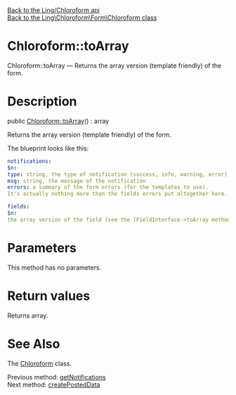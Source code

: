 [Back to the Ling/Chloroform api](https://github.com/lingtalfi/Chloroform/blob/master/doc/api/Ling/Chloroform.md)<br>
[Back to the Ling\Chloroform\Form\Chloroform class](https://github.com/lingtalfi/Chloroform/blob/master/doc/api/Ling/Chloroform/Form/Chloroform.md)


Chloroform::toArray
================



Chloroform::toArray — Returns the array version (template friendly) of the form.




Description
================


public [Chloroform::toArray](https://github.com/lingtalfi/Chloroform/blob/master/doc/api/Ling/Chloroform/Form/Chloroform/toArray.md)() : array




Returns the array version (template friendly) of the form.

The blueprint looks like this:


```yaml
notifications:
$n:
type: string, the type of notification (success, info, warning, error)
msg: string, the message of the notification
errors: a summary of the form errors (for the templates to use).
It's actually nothing more than the fields errors put altogether here.

fields:
$n:
the array version of the field (see the [FieldInterface->toArray method](https://github.com/lingtalfi/Chloroform/blob/master/doc/api/Ling/Chloroform/Field/FieldInterface/toArray.md) for more info)

```




Parameters
================

This method has no parameters.


Return values
================

Returns array.








See Also
================

The [Chloroform](https://github.com/lingtalfi/Chloroform/blob/master/doc/api/Ling/Chloroform/Form/Chloroform.md) class.

Previous method: [getNotifications](https://github.com/lingtalfi/Chloroform/blob/master/doc/api/Ling/Chloroform/Form/Chloroform/getNotifications.md)<br>Next method: [createPostedData](https://github.com/lingtalfi/Chloroform/blob/master/doc/api/Ling/Chloroform/Form/Chloroform/createPostedData.md)<br>


